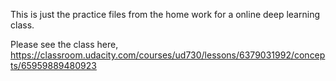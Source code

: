 This is just the practice files from the home work for a online deep learning class.

Please see the class here, https://classroom.udacity.com/courses/ud730/lessons/6379031992/concepts/65959889480923